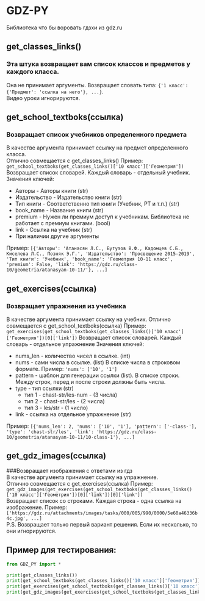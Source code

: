 # GDZ-PY
Библиотека что бы воровать гдзхи из gdz.ru

## get_classes_links()
### Эта штука возвращает вам список классов и предметов у каждого класса.
Она не принимает аргументы. Возвращает словать типа: `{'1 класс': {'Предмет': 'ссылка на него'}, ...}`.  
Видео уроки игнорируются.  

## get_school_textboks(ссылка)
### Возвращает список учебников определенного предмета
В качестве аргумента принимает ссылку на предмет определенного класса.  
Отлично совмещается с get_classes_links() Пример: `get_school_textboks(get_classes_links()['10 класс']['Геометрия'])`  
Возвращает список словарей. Каждый словарь - отдельный учебник.  
Значения ключей:  
+ Авторы - Авторы книги (str)
+ Издательство - Издательство книги (str)
+ Тип книги - Соответственно тип книги (Учебник, РТ и т.п.) (str)
+ book_name - Название книги (str)
+ premium - Нужен ли премиум доступ к учебникам. Библиотека не работает с премиум книгами. (bool)
+ link - Ссылка на учебник (str)
+ При наличии другие аргументы  

Пример: `[{'Авторы': 'Атанасян Л.С., Бутузов В.Ф., Кадомцев С.Б., Киселева Л.С., Позняк Э.Г.', 'Издательство': 'Просвещение 2015-2019', 'Тип книги': 'Учебник', 'book_name': 'Геометрия 10-11 класс', 'premium': False, 'link': 'https://gdz.ru/class-10/geometria/atanasyan-10-11/'}, ...]`  
  
## get_exercises(ссылка)
### Возвращает упражнения из учебника  
В качестве аргумента принимает ссылку на учебник.
Отлично совмещается с get_school_textboks(ссылка) Пример: `get_exercises(get_school_textboks(get_classes_links()['10 класс']['Геометрия'])[0]['link'])`
Возвращает список словарей. Каждый словарь - отдельное упражнение
Значения ключей:
+ nums_len - количество чисел в ссылке. (int)
+ nums - сами числа в ссылке. (list) В списке числа в строковом формате. Пример: `'nums': ['10', '1']`
+ pattern - шаблон для генерации ссылки (list). В списке строки. Между строк, перед и после строки должны быть числа.
+ type - тип ссылки (str)
  + тип 1 - chast-str/les-num - (3 числа)
  + тип 2 - chast-str/les - (2 числа)
  + тип 3 - les/str - (1 число)
+ link - ссылка на отдельное упражнение (str)
  
Пример: `[{'nums_len': 2, 'nums': ['10', '1'], 'pattern': ['-class-'], 'type': 'chast-str/les', 'link': 'https://gdz.ru/class-10/geometria/atanasyan-10-11/10-class-1'}, ...]`  
  
## get_gdz_images(ссылка)
###Возвращает изображения с ответами из гдз  
В качестве аргумента принимает ссылку на упражнение.  
Отлично совмещается с get_exercises(ссылка) Пример: `get_gdz_images(get_exercises(get_school_textboks(get_classes_links()['10 класс']['Геометрия'])[0]['link'])[0]['link'])`  
Возвращает список со строками. Каждая строка - одна ссылка на изображение.
Пример: `['https://gdz.ru/attachments/images/tasks/000/005/990/0000/5e60a46336b4c.jpg', ...]`  
P.S. Возвращает только первый вариант решения. Если их несколько, то они игнорируются.  


## Пример для тестирования:
```python
from GDZ_PY import *

print(get_classes_links())
print(get_school_textboks(get_classes_links()['10 класс']['Геометрия'])[0]['link'])
print(get_exercises(get_school_textboks(get_classes_links()['10 класс']['Геометрия'])[0]['link']))
print(get_gdz_images(get_exercises(get_school_textboks(get_classes_links()['10 класс']['Геометрия'])[0]['link'])[0]['link']))
```
